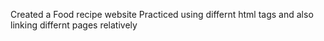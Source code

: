 Created a Food recipe website
Practiced using differnt html tags and also linking differnt pages relatively